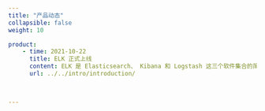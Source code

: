 ```yaml
---
title: "产品动态"
collapsible: false
weight: 10

product:
    - time: 2021-10-22
      title: ELK 正式上线
      content: ELK 是 Elasticsearch、 Kibana 和 Logstash 这三个软件集合的简称。ELK 目前被广泛应用于实时日志处理、全文搜索和数据分析等领域。
      url: ../../intro/introduction/

   

---
```


<!-- 设置上述参数可生成产品动态页  -->
